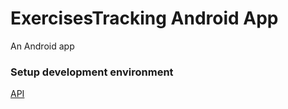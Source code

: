 # ExercisesTracking Android App 

An Android app 

### Setup development environment



[API](/JavaDocs)
